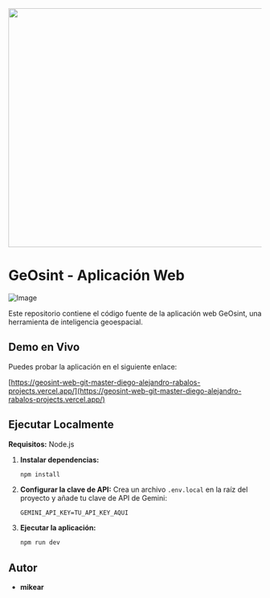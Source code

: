 <div align="center">
<img width="1200" height="475" alt="Image" src="https://github.com/user-attachments/assets/828245b9-8e0f-4b95-8270-abe703f6f822" />
</div>

# GeOsint - Aplicación Web

![Image](https://github.com/user-attachments/assets/ba00f376-0cfd-4266-9588-736f42f26900)

Este repositorio contiene el código fuente de la aplicación web GeOsint, una herramienta de inteligencia geoespacial.

## Demo en Vivo

Puedes probar la aplicación en el siguiente enlace:

[https://geosint-web-git-master-diego-alejandro-rabalos-projects.vercel.app/](https://geosint-web-git-master-diego-alejandro-rabalos-projects.vercel.app/)

## Ejecutar Localmente

**Requisitos:** Node.js

1.  **Instalar dependencias:**
    ```bash
    npm install
    ```
2.  **Configurar la clave de API:**
    Crea un archivo `.env.local` en la raíz del proyecto y añade tu clave de API de Gemini:
    ```
    GEMINI_API_KEY=TU_API_KEY_AQUI
    ```
3.  **Ejecutar la aplicación:**
    ```bash
    npm run dev
    ```

## Autor

*   **mikear**